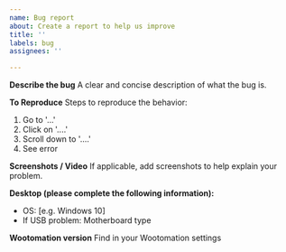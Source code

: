 ```yaml
---
name: Bug report
about: Create a report to help us improve
title: ''
labels: bug
assignees: ''

---
```


**Describe the bug**
A clear and concise description of what the bug is.

**To Reproduce**
Steps to reproduce the behavior:
1. Go to '...'
2. Click on '....'
3. Scroll down to '....'
4. See error

**Screenshots / Video**
If applicable, add screenshots to help explain your problem.

**Desktop (please complete the following information):**
 - OS: [e.g. Windows 10]
 - If USB problem: Motherboard type

**Wootomation version**
Find in your Wootomation settings
